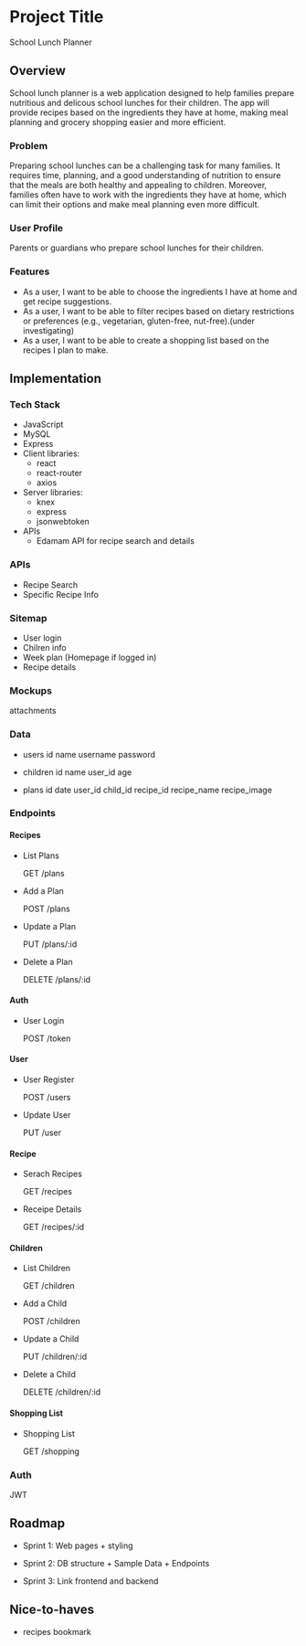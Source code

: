 # Project Title

School Lunch Planner

## Overview

School lunch planner is a web application designed to help families prepare nutritious and delicous school lunches for their children. The app will provide recipes based on the ingredients they have at home, making meal planning and grocery shopping easier and more efficient.

### Problem

Preparing school lunches can be a challenging task for many families. It requires time, planning, and a good understanding of nutrition to ensure that the meals are both healthy and appealing to children. Moreover, families often have to work with the ingredients they have at home, which can limit their options and make meal planning even more difficult.

### User Profile

Parents or guardians who prepare school lunches for their children.

### Features

- As a user, I want to be able to choose the ingredients I have at home and get recipe suggestions.
- As a user, I want to be able to filter recipes based on dietary restrictions or preferences (e.g., vegetarian, gluten-free, nut-free).(under investigating)
- As a user, I want to be able to create a shopping list based on the recipes I plan to make.

## Implementation

### Tech Stack

- JavaScript
- MySQL
- Express
- Client libraries:
  - react
  - react-router
  - axios
- Server libraries:
  - knex
  - express
  - jsonwebtoken
- APIs
  - Edamam API for recipe search and details

### APIs

- Recipe Search
- Specific Recipe Info

### Sitemap

- User login
- Chilren info
- Week plan (Homepage if logged in)
- Recipe details

### Mockups

attachments

### Data

- users
  id
  name
  username
  password

- children
  id
  name
  user_id
  age

- plans
  id
  date
  user_id
  child_id
  recipe_id
  recipe_name
  recipe_image

### Endpoints

#### Recipes

- List Plans

  GET /plans

- Add a Plan

  POST /plans

- Update a Plan

  PUT /plans/:id

- Delete a Plan

  DELETE /plans/:id

#### Auth

- User Login

  POST /token

#### User

- User Register

  POST /users

- Update User

  PUT /user

#### Recipe

- Serach Recipes

  GET /recipes

- Receipe Details

  GET /recipes/:id

#### Children

- List Children

  GET /children

- Add a Child

  POST /children

- Update a Child

  PUT /children/:id

- Delete a Child

  DELETE /children/:id

#### Shopping List

- Shopping List

  GET /shopping

### Auth

JWT

## Roadmap

- Sprint 1:
  Web pages + styling

- Sprint 2:
  DB structure + Sample Data + Endpoints

- Sprint 3:
  Link frontend and backend

## Nice-to-haves

- recipes bookmark
